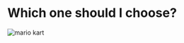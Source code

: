 # Which one should I choose?
![mario kart](https://user-images.githubusercontent.com/8726272/28900186-0479545a-7822-11e7-9d49-81d2eee56820.jpg)
